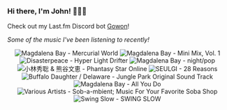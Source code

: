 ### Hi there, I'm John! 🏄🏻‍♂️

Check out my Last.fm Discord bot [Gowon](http://gowon.ca)!

_Some of the music I've been listening to recently!_


<!-- lastfm -->
<p align="center"><img src="https://lastfm.freetls.fastly.net/i/u/64s/c1b18f7dd5f2b262a96288bfa2330ad2.jpg" title="Magdalena Bay - Mercurial World"> <img src="https://lastfm.freetls.fastly.net/i/u/64s/974f6dd913f8a2a6209a3c0c2f04e95c.jpg" title="Magdalena Bay - Mini Mix, Vol. 1"> <img src="https://lastfm.freetls.fastly.net/i/u/64s/a0bf05ae069633d73c4eb15e69f635a8.png" title="Disasterpeace - Hyper Light Drifter"> <img src="https://lastfm.freetls.fastly.net/i/u/64s/d4c6aea8cb669528044bb53313d8de36.jpg" title="Magdalena Bay - night/pop"> <img src="https://lastfm.freetls.fastly.net/i/u/64s/c2bf5f91a5098585c26a5ddb2210286a.jpg" title="小林秀聡 & 熊谷文恵 - Phantasy Star Online"> <img src="https://lastfm.freetls.fastly.net/i/u/64s/a3892e6075242643afe473aa7e9a6e24.jpg" title="SEULGI - 28 Reasons"> <img src="https://lastfm.freetls.fastly.net/i/u/64s/b24f413afadcf6b6bc727f390107a929.jpg" title="Buffalo Daughter / Delaware - Jungle Park Original Sound Track"> <img src="https://lastfm.freetls.fastly.net/i/u/64s/181d1f79a656fc167ca9f088be67779f.png" title="Magdalena Bay - All You Do"> <img src="https://lastfm.freetls.fastly.net/i/u/64s/ee7769774851a9f87819ef0b197941e5.jpg" title="Various Artists - Sob-a-mbient; Music For Your Favorite Soba Shop"> <img src="https://lastfm.freetls.fastly.net/i/u/64s/574518f80598c546a346b7e05c899998.jpg" title="Swing Slow - SWING SLOW"> </p>
